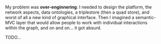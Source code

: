 
My problem was **over-enginnering**: I needed to design the platform, the 
network aspects, data ontologies, a triplestore (then a quad store), and worst
of all a new kind of graphical interface. Then I imagined a semantic-MVC layer 
that would allow people to work with individual interactions within the graph,
and on and on... it got absurd. 

TODO...

